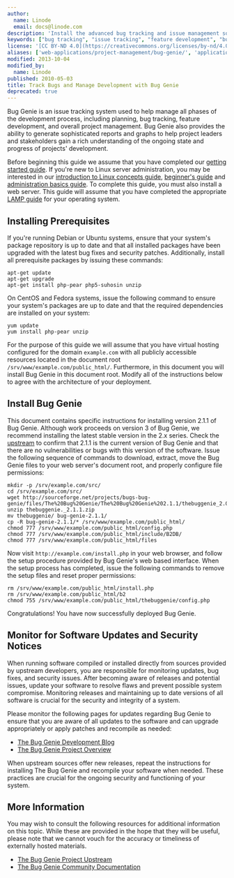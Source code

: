 ```yaml
---
author:
  name: Linode
  email: docs@linode.com
description: 'Install the advanced bug tracking and issue management software Bug Genie on your Linode to manage projects.'
keywords: ["bug tracking", "issue tracking", "feature development", "bug genie", "the bug genie"]
license: '[CC BY-ND 4.0](https://creativecommons.org/licenses/by-nd/4.0)'
aliases: ['web-applications/project-management/bug-genie/', 'applications/development/track-bugs-and-manage-development-with-bug-genie/']
modified: 2013-10-04
modified_by:
  name: Linode
published: 2010-05-03
title: Track Bugs and Manage Development with Bug Genie
deprecated: true
---
```


Bug Genie is an issue tracking system used to help manage all phases of the development process, including planning, bug tracking, feature development, and overall project management. Bug Genie also provides the ability to generate sophisticated reports and graphs to help project leaders and stakeholders gain a rich understanding of the ongoing state and progress of projects' development.

Before beginning this guide we assume that you have completed our [getting started guide](/content/getting-started/). If you're new to Linux server administration, you may be interested in our [introduction to Linux concepts guide](/content/tools-reference/introduction-to-linux-concepts/), [beginner's guide](/content/beginners-guide/) and [administration basics guide](/content/using-linux/administration-basics). To complete this guide, you must also install a web server. This guide will assume that you have completed the appropriate [LAMP guide](/content/lamp-guides/) for your operating system.

Installing Prerequisites
------------------------

If you're running Debian or Ubuntu systems, ensure that your system's package repository is up to date and that all installed packages have been upgraded with the latest bug fixes and security patches. Additionally, install all prerequisite packages by issuing these commands:

    apt-get update
    apt-get upgrade
    apt-get install php-pear php5-suhosin unzip

On CentOS and Fedora systems, issue the following command to ensure your system's packages are up to date and that the required dependencies are installed on your system:

    yum update
    yum install php-pear unzip

For the purpose of this guide we will assume that you have virtual hosting configured for the domain `example.com` with all publicly accessible resources located in the document root `/srv/www/example.com/public_html/`. Furthermore, in this document you will install Bug Genie in this document root. Modify all of the instructions below to agree with the architecture of your deployment.

Install Bug Genie
-----------------

This document contains specific instructions for installing version 2.1.1 of Bug Genie. Although work proceeds on version 3 of Bug Genie, we recommend installing the latest stable version in the 2.x series. Check the [upstream](http://www.thebuggenie.com/) to confirm that 2.1.1 is the current version of Bug Genie and that there are no vulnerabilities or bugs with this version of the software. Issue the following sequence of commands to download, extract, move the Bug Genie files to your web server's document root, and properly configure file permissions:

    mkdir -p /srv/example.com/src/
    cd /srv/example.com/src/
    wget http://sourceforge.net/projects/bugs-bug-genie/files/The%20Bug%20Genie/The%20Bug%20Genie%202.1.1/thebuggenie_2.0.11.zip/download
    unzip thebuggenie._2.1.1.zip
    mv thebuggenie/ bug-genie-2.1.1/
    cp -R bug-genie-2.1.1/* /srv/www/example.com/public_html/
    chmod 777 /srv/www/example.com/public_html/config.php
    chmod 777 /srv/www/example.com/public_html/include/B2DB/
    chmod 777 /srv/www/example.com/public_html/files

Now visit `http://example.com/install.php` in your web browser, and follow the setup procedure provided by Bug Genie's web based interface. When the setup process has completed, issue the following commands to remove the setup files and reset proper permissions:

    rm /srv/www/example.com/public_html/install.php
    rm /srv/www/example.com/public_html/b2
    chmod 755 /srv/www/example.com/public_html/thebuggenie/config.php

Congratulations! You have now successfully deployed Bug Genie.

Monitor for Software Updates and Security Notices
-------------------------------------------------

When running software compiled or installed directly from sources provided by upstream developers, you are responsible for monitoring updates, bug fixes, and security issues. After becoming aware of releases and potential issues, update your software to resolve flaws and prevent possible system compromise. Monitoring releases and maintaining up to date versions of all software is crucial for the security and integrity of a system.

Please monitor the following pages for updates regarding Bug Genie to ensure that you are aware of all updates to the software and can upgrade appropriately or apply patches and recompile as needed:

-   [The Bug Genie Development Blog](http://thebuggenie.wordpress.com/)
-   [The Bug Genie Project Overview](http://www.thebuggenie.com/index.php)

When upstream sources offer new releases, repeat the instructions for installing The Bug Genie and recompile your software when needed. These practices are crucial for the ongoing security and functioning of your system.

More Information
----------------

You may wish to consult the following resources for additional information on this topic. While these are provided in the hope that they will be useful, please note that we cannot vouch for the accuracy or timeliness of externally hosted materials.

- [The Bug Genie Project Upstream](http://www.thebuggenie.com/)
- [The Bug Genie Community Documentation](http://www.thebuggenie.com/support.php?section=general)



